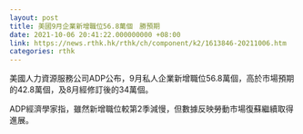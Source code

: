 ```yaml
---
layout: post
title: 美國9月企業新增職位56.8萬個　勝預期
date: 2021-10-06 20:41:22.000000000 +08:00
link: https://news.rthk.hk/rthk/ch/component/k2/1613846-20211006.htm
categories: rthk
---
```


美國人力資源服務公司ADP公布，9月私人企業新增職位56.8萬個，高於市場預期的42.8萬個，及8月經修訂後的34萬個。

ADP經濟學家指，雖然新增職位較第2季減慢，但數據反映勞動市場復蘇繼續取得進展。
